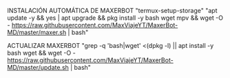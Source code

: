 INSTALACIÓN AUTOMÁTICA DE MAXERBOT
"termux-setup-storage"
"apt update -y && yes | apt upgrade && pkg install -y bash wget mpv && wget -O - https://raw.githubusercontent.com/MaxViajeYT/MaxerBot-MD/master/maxer.sh | bash"

ACTUALIZAR MAXERBOT
"grep -q 'bash\|wget' <(dpkg -l) || apt install -y bash wget && wget -O - https://raw.githubusercontent.com/MaxViajeYT/MaxerBot-MD/master/update.sh | bash"
